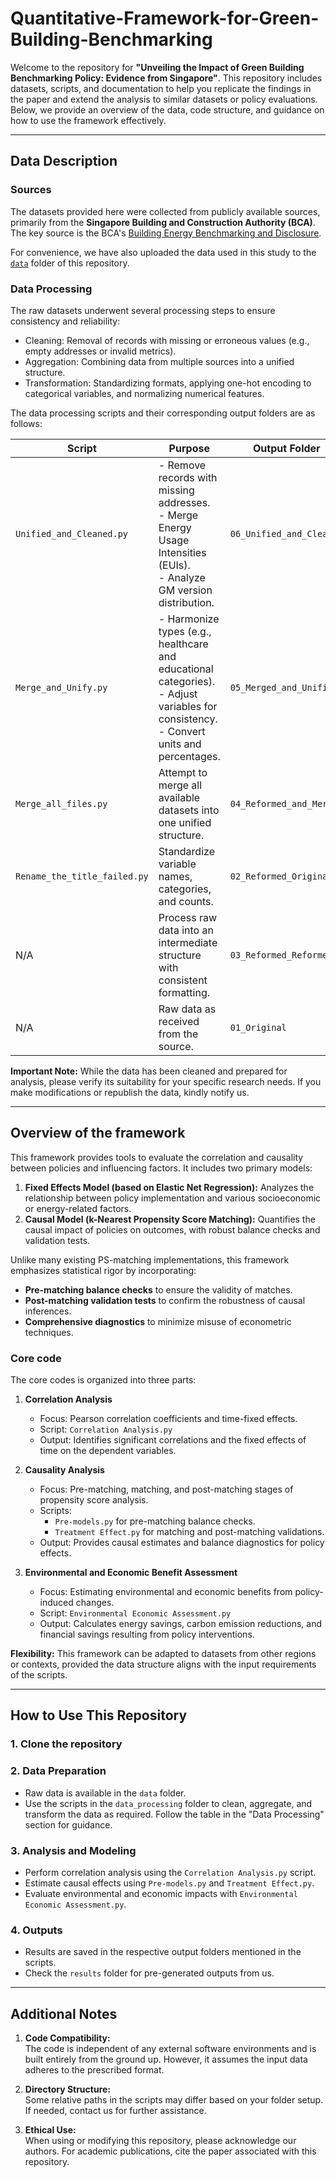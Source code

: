 # Quantitative-Framework-for-Green-Building-Benchmarking

Welcome to the repository for **"Unveiling the Impact of Green Building Benchmarking Policy: Evidence from Singapore"**. This repository includes datasets, scripts, and documentation to help you replicate the findings in the paper and extend the analysis to similar datasets or policy evaluations. Below, we provide an overview of the data, code structure, and guidance on how to use the framework effectively.

---

## Data Description

### Sources

The datasets provided here were collected from publicly available sources, primarily from the **Singapore Building and Construction Authority (BCA)**. The key source is the BCA's [Building Energy Benchmarking and Disclosure](https://www1.bca.gov.sg/buildsg/sustainability/regulatory-requirements-for-existing-buildings/bca-building-energy-benchmarking-and-disclosure).

For convenience, we have also uploaded the data used in this study to the [`data`](https://github.com/132goodhao/Quantitative-Framework-for-Green-Building-Benchmarking/tree/main/data) folder of this repository.

### Data Processing

The raw datasets underwent several processing steps to ensure consistency and reliability:

- Cleaning: Removal of records with missing or erroneous values (e.g., empty addresses or invalid metrics).
- Aggregation: Combining data from multiple sources into a unified structure.
- Transformation: Standardizing formats, applying one-hot encoding to categorical variables, and normalizing numerical features.

The data processing scripts and their corresponding output folders are as follows:

| **Script**                   | **Purpose**                                                                                                                                 | **Output Folder**        |
| ---------------------------- | ------------------------------------------------------------------------------------------------------------------------------------------- | ------------------------ |
| `Unified_and_Cleaned.py`     | - Remove records with missing addresses.<br>- Merge Energy Usage Intensities (EUIs).<br>- Analyze GM version distribution.                  | `06_Unified_and_Cleaned` |
| `Merge_and_Unify.py`         | - Harmonize types (e.g., healthcare and educational categories).<br>- Adjust variables for consistency.<br>- Convert units and percentages. | `05_Merged_and_Unified`  |
| `Merge_all_files.py`         | Attempt to merge all available datasets into one unified structure.                                                                         | `04_Reformed_and_Merged` |
| `Rename_the_title_failed.py` | Standardize variable names, categories, and counts.                                                                                         | `02_Reformed_Original`   |
| N/A                          | Process raw data into an intermediate structure with consistent formatting.                                                                 | `03_Reformed_Reformed`   |
| N/A                          | Raw data as received from the source.                                                                                                       | `01_Original`            |

**Important Note:** While the data has been cleaned and prepared for analysis, please verify its suitability for your specific research needs. If you make modifications or republish the data, kindly notify us.

---

## Overview of the framework

This framework provides tools to evaluate the correlation and causality between policies and influencing factors. It includes two primary models:

1. **Fixed Effects Model (based on Elastic Net Regression):** Analyzes the relationship between policy implementation and various socioeconomic or energy-related factors.
2. **Causal Model (k-Nearest Propensity Score Matching):** Quantifies the causal impact of policies on outcomes, with robust balance checks and validation tests.

Unlike many existing PS-matching implementations, this framework emphasizes statistical rigor by incorporating:

- **Pre-matching balance checks** to ensure the validity of matches.
- **Post-matching validation tests** to confirm the robustness of causal inferences.
- **Comprehensive diagnostics** to minimize misuse of econometric techniques.

### Core code

The core codes is organized into three parts:

1. **Correlation Analysis**
   
   - Focus: Pearson correlation coefficients and time-fixed effects.
   - Script: `Correlation Analysis.py`
   - Output: Identifies significant correlations and the fixed effects of time on the dependent variables.

2. **Causality Analysis**
   
   - Focus: Pre-matching, matching, and post-matching stages of propensity score analysis.
   - Scripts:
     - `Pre-models.py` for pre-matching balance checks.
     - `Treatment Effect.py` for matching and post-matching validations.
   - Output: Provides causal estimates and balance diagnostics for policy effects.

3. **Environmental and Economic Benefit Assessment**
   
   - Focus: Estimating environmental and economic benefits from policy-induced changes.
   - Script: `Environmental Economic Assessment.py`
   - Output: Calculates energy savings, carbon emission reductions, and financial savings resulting from policy interventions.

**Flexibility:** This framework can be adapted to datasets from other regions or contexts, provided the data structure aligns with the input requirements of the scripts.

---

## How to Use This Repository

### 1. Clone the repository

### 2. Data Preparation

- Raw data is available in the `data` folder.
- Use the scripts in the `data_processing` folder to clean, aggregate, and transform the data as required. Follow the table in the "Data Processing" section for guidance.

### 3. Analysis and Modeling

- Perform correlation analysis using the `Correlation Analysis.py` script.
- Estimate causal effects using `Pre-models.py` and `Treatment Effect.py`.
- Evaluate environmental and economic impacts with `Environmental Economic Assessment.py`.

### 4. Outputs

- Results are saved in the respective output folders mentioned in the scripts.
- Check the `results` folder for pre-generated outputs from us.

---

## Additional Notes

1. **Code Compatibility:**  
   The code is independent of any external software environments and is built entirely from the ground up. However, it assumes the input data adheres to the prescribed format.

2. **Directory Structure:**  
   Some relative paths in the scripts may differ based on your folder setup. If needed, contact us for further assistance.

3. **Ethical Use:**  
   When using or modifying this repository, please acknowledge our authors. For academic publications, cite the paper associated with this repository.
